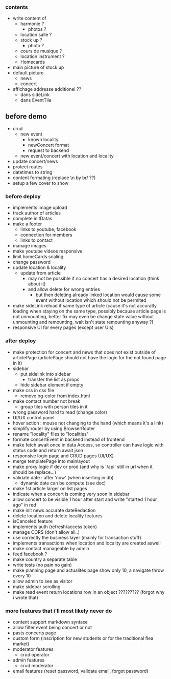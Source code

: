 ### contents

- write content of
  - harmonie ?
    - photos ?
  - location salle ?
  - stock up ?
    - photo ?
  - cours de musique ?
  - location instrument ?
  - Homecards
- main picture of stock up
- default picture
  - news
  - concert
- affichage addresse additionel ??
  - dans sideLink
  - dans EventTile

## before demo

- crud
  - new event
    - known locality
    - newConcert format
    - request to backend
  - new event/concert with location and locality
- update concert/news
- protect routes
- datetimes to string
- content formating (replace \n by br/ ??)
- setup a few cover to show

### before deploy

- implements image upload
- track author of articles
- complete initDatas
- make a footer
  - links to youtube, facebook
  - connection for members
  - links to contact
- manage images
- make youtube videos responsive
- limit homeCards scaling
- change password
- update location & locality
  - update from article
    - may not be possible if no concert has a desired location (think about it)
    - and allow delete for wrong entries
      - but then deleting already linked location would cause some event without location which should not be permited
- make sideLink reload if same type of article (cause it's not accuratly loading when staying on the same type, possibly because article page is not unmounting, better fix may even be change state value without unmounting and remounting, wait isn't state remounting anyway ?)
- responsive UI for every pages (except user UIs)

### after deploy

- make protection for concert and news that does not exist outside of articlePage (articlePage should not have the logic for the not found page in it)
- sidebar
  - put sidelink into sidebar
    - transfer the list as props
  - hide sidebar element if empty
- make css in css file
  - remove bg-color from index.html
- make contact number not break
  - group tiles with person tiles in it
- wrong password hard to read (change color)
- UI/UX control panel
- hover action : mouse not changing to the hand (which means it's a link)
- simplify router by using BrowserRouter
- rename "locality" files to "localities"
- formate concertEvent in backend instead of frontend
- make fetch await once in data Access, so controller can have logic with status code and return await json
- responsive login page and CRUD pages (UI/UX)
- merge templatePage into mainlayout
- make proxy logic if dev or prod (and why is '/api' still in url when it should be replace...)
- validate date : after 'now' (when inserting in db)
  - dynamic date can be compute (see doc)
- make 1st article larger on list pages
- indicate when a concert is coming very soon in sidebar
- allow concert to be visible 1 hour after start and write "started 1 hour ago" in red
- make init news accurate dateRedaction
- delete location and delete locality features
- isCanceled feature
- implements auth (refresh/access token)
- manage CORS (don't allow all..)
- use correctly the business layer (mainly for transaction stuff)
- implements transactions when location and locality are created aswell
- make contact manageable by admin
- feed facebook ?
- make country a separate table
- write tests (no pain no gain)
- make planning page and actualités page show only 10, a navigate throw every 10
- allow admin to see as visitor
- make sidebar scrolling
- make read event return locations row in an object ????????? (forgot why i wrote that)

### more features that i'll most likely never do

- content support markdown syntaxe
- allow filter event being concert or not
- pasts concerts page
- custom form (inscription for new students or for the traditional flea market)
- moderator features
  - crud operator
- admin features
  - crud moderator
- email features (reset password, validate email, forgot password)